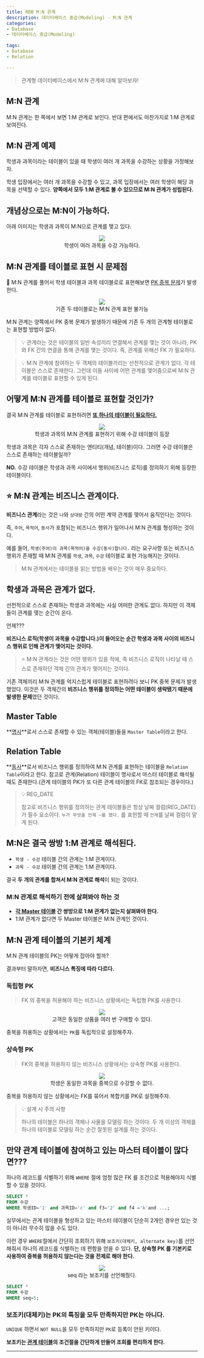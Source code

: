 ```yaml
---
title: RDB M:N 관계
description: 데이터베이스 중급(Modeling) - M:N 관계
categories:
- Database
- 데이터베이스 중급(Modeling)

tags:
- Database
- Relation

---
```


> 관계형 데이터베이스에서 M:N 관계에 대해 알아보자!

<!-- more -->

## M:N 관계

M:N 관계는 한 쪽에서 보면 1:M 관계로 보인다. 반대 편에서도 마찬가지로 1:M 관계로 보여진다.

## M:N 관계 예제

학생과 과목이라는 테이블이 있을 때 학생이 여러 개 과목을 수강하는 상황을 가정해보자.

학생 입장에서는 여러 개 과목을 수강할 수 있고, 과목 입장에서는 여러 학생이 해당 과목을 선택할 수 있다. **양쪽에서 모두 1:M 관계로 볼 수 있으므로 M:N 관계가 성립된다.**

## 개념상으로는 M:N이 가능하다.

아래 이미지는 학생과 과목이 M:N으로 관계를 맺고 있다.

<figure align="center">
<img src="/post_images/Database/M-Nrelation.png">
<figcaption>학생이 여러 과목을 수강 가능하다.</figcaption>
</figure>

## M:N 관계를 테이블로 표현 시 문제점

🚨 M:N 관계를 풀어서 학생 테이블과 과목 테이블로로 표현해보면 <u>PK 중복 문제</u>가 발생한다.

<figure align="center">
<img src="/post_images/Database/M-Ntable.png">
<figcaption>기존 두 테이블로는 M:N 관계 표현 불가능</figcaption>
</figure>

M:N 관계는 양쪽에서 PK 중복 문제가 발생하기 때문에 기존 두 개의 관계형 테이블로는 표현할 방법이 없다.

> 💡 관계라는 것은 테이블의 일반 속성끼리 연결해서 관계를 맺는 것이 아니라, PK와 FK 간의 연결을 통해 관계를 맺는 것이다. 즉, 관계를 위해선 FK 가 필요하다.


> 💡 M:N 관계에 참여하는 두 객체의 테이블끼리는 선천적으로 관계가 없다. 각 테이블은 스스로 존재한다. 그런데 이들 사이에 어떤 관계를 맺어줌으로써 M:N 관계를 테이블로 표현할 수 있게 된다.

## 어떻게 M:N 관계를 테이블로 표현할 것인가?

결국 M:N 관계를 테이블로 표현하려면 **<u>또 하나의 테이블이 필요하다.</u>**

<figure align="center">
<img src="/post_images/Database/M-Ntable2.png">
<figcaption>학생과 과목의 M:N 관계를 표현하기 위해 수강 테이블이 등장</figcaption>
</figure>

학생과 과목은 각자 스스로 존재하는 엔티티(개념, 테이블)이다. 그러면 수강 테이블은 스스로 존재하는 테이블일까?

**NO.** 수강 테이블은 학생과 과목 사이에서 행위(비즈니스 로직)를 정의하기 위해 등장한 테이블이다.

## ⭐️ M:N 관계는 비즈니스 관계이다.

**비즈니스 관계**라는 것은 `나`와 `상대방` 간의 어떤 계약 관계를 맺어서 움직인다는 것이다.

즉, `주어`, `목적어`, `동사`가 포함되는 비즈니스 행위가 일어나서 M:N 관계를 형성하는 것이다.

예를 들어, `학생(주어)이 과목(목적어)을 수강(동사)합니다.` 라는 요구사항 또는 비즈니스 행위가 존재할 때 M:N 관계를 `학생`, `과목`, `수강` 테이블로 표현 가능해지는 것이다.

> M:N 관계에서는 테이블을 읽는 방법을 배우는 것이 매우 중요하다.

## 학생과 과목은 관계가 없다.

선천적으로 스스로 존재하는 학생과 과목에는 사실 어떠한 관계도 없다. 하지만 이 객체들이 관계를 맺는 순간이 온다.

언제???

**비즈니스 로직(학생이 과목을 수강합니다.)이 들어오는 순간 학생과 과목 사이의 비즈니스 행위로 인해 관계가 맺어지는 것이다.**

> ⭐️ M:N 관계라는 것은 어떤 행위가 있을 적에, 즉 비즈니스 로직이 나타날 때 스스로 존재하던 객체 간의 관계가 맺어지는 것이다.

기존 객체끼리 M:N 관계를 억지스럽게 테이블로 표현하려다 보니 PK 중복 문제가 발생했었다. 이것은 두 객체간의 **비즈니스 행위를 정의하는 어떤 테이블이 생략됐기 때문에 발생한 문제**였던 것이다.

## Master Table

**<u>명사</u>**로서 스스로 존재할 수 있는 객체(테이블)들을 `Master Table`이라고 한다.

## Relation Table

**<u>동사</u>**로서 비즈니스 행위를 정의하여 M:N 관계를 표현하는 테이블을 `Relation Table`이라고 한다. 참고로 관계(Relation) 테이블이 명사로서 마스터 테이블로 해석될 때도 존재한다.(관계 테이블의 PK가 또 다른 관계 테이블의 FK로 참조되는 경우이다.)


> 💡 REG_DATE
>
> 참고로 비즈니스 행위를 정의하는 관계 테이블들은 항상 날짜 컬럼(REG_DATE)가 필수 요소이다. `누가 무엇을 언제 ~를 했다.` 를 표현할 때 `언제`를 날짜 컬럼이 맡게 된다.

## M:N은 결국 쌍방 1:M 관계로 해석된다.

- `학생 - 수강` 테이블 간의 관계는 1:M 관계이다.
- `과목 - 수강` 테이블 간의 관계는 1:M 관계이다.

결국 **두 개의 관계를 합쳐서 M:N 관계로 해석**이 되는 것이다.

### M:N 관계로 해석하기 전에 살펴봐야 하는 것

- **<u>각 Master 테이블</u> 간 쌍방으로 1:M 관계가 없는지 살펴봐야 한다.**
- 1:M 관계가 없다면 두 Master 테이블은 M:N 관계인 것이다.


## M:N 관계 테이블의 기본키 체계

M:N 관계 테이블의 PK는 어떻게 잡아야 할까?

결과부터 말하자면, **비즈니스 특징에 따라 다르다.**

### 독립형 PK

> FK 의 중복을 허용해야 하는 비즈니스 상황에서는 독립형 PK를 사용한다.

<figure align="center">
<img src="/post_images/Database/independence-pk.png">
<figcaption>고객은 동일한 상품을 여러 번 구매할 수 있다.</figcaption>
</figure>

중복을 허용하는 상황에서는 `PK`를 독립적으로 설정해주자.

### 상속형 PK

> FK의 중복을 허용하지 않는 비즈니스 상황에서는 상속형 PK를 사용한다.

<figure align="center">
<img src="/post_images/Database/inheritance-pk.png">
<figcaption>학생은 동일한 과목을 중복으로 수강할 수 없다.</figcaption>
</figure>

중복을 허용하지 않는 상황에서는 FK를 묶어서 복합키를 PK로 설정해주자.


> 💡 설계 시 주의 사항
>
> 하나의 테이블은 하나의 객체나 사물을 모델링 하는 것이다. 두 개 이상의 객체를 하나의 테이블로 모델링 하는 순간 잘못된 설계를 하는 것이다.


## 만약 관계 테이블에 참여하고 있는 마스터 테이블이 많다면???

하나의 레코드를 식별하기 위해 `WHERE` 절에 엄청 많은 FK 를 조건으로 적용해야지 식별할 수 있을 것이다. 

```sql
SELECT *
FROM 수강
WHERE 학생ID='1' and 과목ID='c' and f3='2' and f4 ='k'and ...;
```

실무에서는 관계 테이블을 형성하고 있는 마스터 테이블이 단순히 2개인 경우만 있는 것이 아니라 무수히 많을 수도 있다.

이런 경우 `WHERE`절에서 간단히 조회하기 위해 `보조키(대체키, alternate key)`를 선언해줘서 하나의 레코드를 식별하는 데 편함을 얻을 수 있다. **단, 상속형 PK 를 기본키로 사용하여 중복을 허용하지 않는다는 것을 전제로 해야 한다.**

<figure align="center">
<img src="/post_images/Database/M-NalternateKey.png">
<figcaption>seq 라는 보조키를 선언해줬다.</figcaption>
</figure>

```sql
SELECT *
FROM 수강
WHERE seq=5;
```

### 보조키(대체키)는 PK의 특징을 모두 만족하지만 PK는 아니다.

`UNIQUE` 하면서 `NOT NULL`을 모두 만족하지만 `PK`로 등록이 안된 키이다.

**보조키는 <u>관계 테이블</u>의 조건절을 간단하게 만들어 조회를 편리하게 한다.**



---
